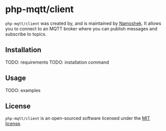 # php-mqtt/client

`php-mqtt/client` was created by, and is maintained by [Namoshek](https://github.com/namoshek). It allows you to connect to an MQTT broker where you can publish messages and subscribe to topics.

## Installation

TODO: requirements
TODO: installation command

## Usage

TODO: examples

## License

`php-mqtt/client` is an open-sourced software licensed under the [MIT license](LICENSE.md).
